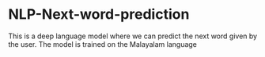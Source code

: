 # NLP-Next-word-prediction

This is a deep language model where we can predict the next word given by the user. The model is trained on the Malayalam language
